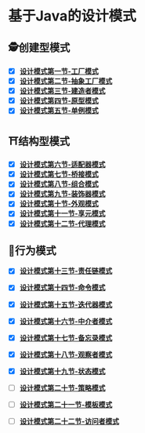 # 基于Java的设计模式

## 🕵️创建型模式

- [x] **[设计模式第一节-工厂模式](https://github.com/xiaoxunyao/design-patterns/blob/master/a1-factory-pattern/md/1.%20%E8%AE%BE%E8%AE%A1%E6%A8%A1%E5%BC%8F%E7%AC%AC%E4%B8%80%E8%8A%82-%E5%B7%A5%E5%8E%82%E8%AE%BE%E8%AE%A1%E6%A8%A1%E5%BC%8F.md)**
- [x] **[设计模式第二节-抽象工厂模式](https://github.com/xiaoxunyao/design-patterns/blob/master/a2-abstract-factory/md/2.%20%20%E8%AE%BE%E8%AE%A1%E6%A8%A1%E5%BC%8F%E7%AC%AC%E4%BA%8C%E8%8A%82-%E6%8A%BD%E8%B1%A1%E5%B7%A5%E5%8E%82%E6%A8%A1%E5%BC%8F.md)**
- [x] **[设计模式第三节-建造者模式](https://github.com/xiaoxunyao/design-patterns/blob/master/a3-builder-mode/md/3.%20%E8%AE%BE%E8%AE%A1%E6%A8%A1%E5%BC%8F%E7%AC%AC%E4%B8%89%E8%8A%82-%E5%BB%BA%E9%80%A0%E8%80%85%E6%A8%A1%E5%BC%8F.md)**
- [x] **[设计模式第四节-原型模式](https://github.com/xiaoxunyao/design-patterns/blob/master/a4-prototype-pattern/md/4.%20%E8%AE%BE%E8%AE%A1%E6%A8%A1%E5%BC%8F%E7%AC%AC%E5%9B%9B%E8%8A%82-%E5%8E%9F%E5%9E%8B%E6%A8%A1%E5%BC%8F.md)**
- [x] **[设计模式第五节-单例模式](https://github.com/xiaoxunyao/design-patterns/blob/master/a5-singleton-pattern/md/5.%20%E8%AE%BE%E8%AE%A1%E6%A8%A1%E5%BC%8F%E7%AC%AC%E4%BA%94%E8%8A%82-%E5%8D%95%E4%BE%8B%E6%A8%A1%E5%BC%8F.md)**

## ⛩️结构型模式

- [x] **[设计模式第六节-适配器模式](https://github.com/xiaoxunyao/design-patterns/blob/master/a6-adapter-pattern/md/6.%20%E8%AE%BE%E8%AE%A1%E6%A8%A1%E5%BC%8F%E7%AC%AC%E5%85%AD%E8%8A%82-%E9%80%82%E9%85%8D%E5%99%A8%E6%A8%A1%E5%BC%8F.md)**
- [x] **[设计模式第七节-桥接模式](https://github.com/xiaoxunyao/design-patterns/blob/master/a7-bridge-model/md/7.%20%E8%AE%BE%E8%AE%A1%E6%A8%A1%E5%BC%8F%E7%AC%AC%E4%B8%83%E8%8A%82-%E6%A1%A5%E6%8E%A5%E6%A8%A1%E5%BC%8F.md)**
- [x] **[设计模式第八节-组合模式](https://github.com/xiaoxunyao/design-patterns/blob/master/a8-portfolio-model/md/8.%20%E8%AE%BE%E8%AE%A1%E6%A8%A1%E5%BC%8F%E7%AC%AC%E5%85%AB%E8%8A%82-%E7%BB%84%E5%90%88%E6%A8%A1%E5%BC%8F.md)**
- [x] **[设计模式第九节-装饰器模式](https://xiaoxunyao.xyz/archives/design-patterns-nine)**
- [x] **[设计模式第十节-外观模式](https://github.com/xiaoxunyao/design-patterns/blob/master/a10-facade-pattern/md/10.%20%E8%AE%BE%E8%AE%A1%E6%A8%A1%E5%BC%8F%E7%AC%AC%E5%8D%81%E8%8A%82-%E5%A4%96%E8%A7%82%E6%A8%A1%E5%BC%8F.md)**
- [x] **[设计模式第十一节-享元模式](https://github.com/xiaoxunyao/design-patterns/blob/master/a11-flyweight-pattern/md/11.%20%E8%AE%BE%E8%AE%A1%E6%A8%A1%E5%BC%8F%E7%AC%AC%E5%8D%81%E4%B8%80%E8%8A%82-%E4%BA%AB%E5%85%83%E6%A8%A1%E5%BC%8F.md)**
- [x] **[设计模式第十二节-代理模式](https://github.com/xiaoxunyao/design-patterns/blob/master/a12-proxy-pattern/md/12.%20%E8%AE%BE%E8%AE%A1%E6%A8%A1%E5%BC%8F%E7%AC%AC%E5%8D%81%E4%BA%8C%E8%8A%82-%E4%BB%A3%E7%90%86%E6%A8%A1%E5%BC%8F.md)**

## 🍴行为模式

- [x] **[设计模式第十三节-责任链模式](https://github.com/xiaoxunyao/design-patterns/blob/master/a13-chain-responsibility-model/md/13.%20%E8%AE%BE%E8%AE%A1%E6%A8%A1%E5%BC%8F%E7%AC%AC%E5%8D%81%E4%B8%89%E8%8A%82-%E8%B4%A3%E4%BB%BB%E9%93%BE%E6%A8%A1%E5%BC%8F.md)**
- [x] **[设计模式第十四节-命令模式](https://github.com/xiaoxunyao/design-patterns/blob/master/a14-command-mode/md/14.%20%E8%AE%BE%E8%AE%A1%E6%A8%A1%E5%BC%8F%E7%AC%AC%E5%8D%81%E5%9B%9B%E8%8A%82-%E5%91%BD%E4%BB%A4%E6%A8%A1%E5%BC%8F.md)**
- [x] **[设计模式第十五节-迭代器模式](https://github.com/xiaoxunyao/design-patterns/blob/master/a15-Iterator-pattern/md/15.%20%E8%AE%BE%E8%AE%A1%E6%A8%A1%E5%BC%8F%E7%AC%AC%E5%8D%81%E4%BA%94%E8%8A%82-%E8%BF%AD%E4%BB%A3%E5%99%A8%E6%A8%A1%E5%BC%8F.md)**
- [x] **[设计模式第十六节-中介者模式](https://github.com/xiaoxunyao/design-patterns/blob/master/a16-intermediary-model/md/16.%20%E8%AE%BE%E8%AE%A1%E6%A8%A1%E5%BC%8F%E7%AC%AC%E5%8D%81%E5%85%AD%E8%8A%82-%E4%B8%AD%E4%BB%8B%E8%80%85%E6%A8%A1%E5%BC%8F.md)**
- [x] **[设计模式第十七节-备忘录模式](https://github.com/xiaoxunyao/design-patterns/blob/master/a17-memo-model/md/17.%20%E8%AE%BE%E8%AE%A1%E6%A8%A1%E5%BC%8F%E7%AC%AC%E5%8D%81%E4%B8%83%E8%8A%82-%E5%A4%87%E5%BF%98%E5%BD%95%E6%A8%A1%E5%BC%8F.md)**
- [x] **[设计模式第十八节-观察者模式](https://github.com/xiaoxunyao/design-patterns/blob/master/a18-observer-model/md/18.%20%E8%AE%BE%E8%AE%A1%E6%A8%A1%E5%BC%8F%E7%AC%AC%E5%8D%81%E5%85%AB%E8%8A%82-%E8%A7%82%E5%AF%9F%E8%80%85%E6%A8%A1%E5%BC%8F.md)**
- [x] **[设计模式第十九节-状态模式](https://github.com/xiaoxunyao/design-patterns/blob/master/a19-state-mode/md/19.%20%E8%AE%BE%E8%AE%A1%E6%A8%A1%E5%BC%8F%E7%AC%AC%E5%8D%81%E4%B9%9D%E8%8A%82-%E7%8A%B6%E6%80%81%E6%A8%A1%E5%BC%8F.md)**
- [ ] **[设计模式第二十节-策略模式]()**
- [ ] **[设计模式第二十一节-模板模式]()**
- [ ] **[设计模式第二十二节-访问者模式]()**


